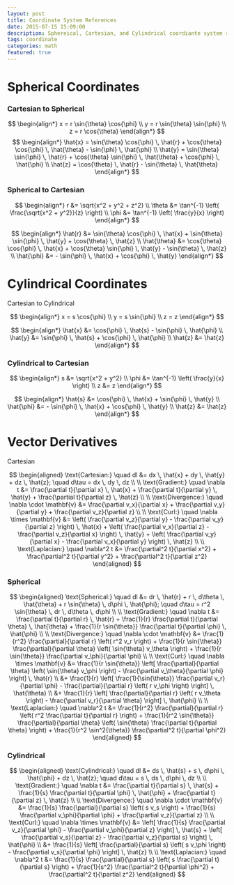```yaml
---
layout: post
title: Coordinate System References
date: 2015-07-15 15:09:00
description: Sphereical, Cartesian, and Cylindrical coordiante system relations.
tags: coordinate
categories: math
featured: true
---
```

# Spherical Coordinates

### Cartesian to Spherical

$$
\begin{align*}
x = r \sin{\theta} \cos{\phi} \\
y = r \sin{\theta} \sin{\phi} \\
z = r \cos{\theta}
\end{align*}
$$
$$
\begin{align*}
\hat{x} = \sin{\theta} \cos{\phi} \, \hat{r} + \cos{\theta} \cos{\phi} \, \hat{\theta} - \sin{\phi} \, \hat{\phi} \\
\hat{y} = \sin{\theta} \sin{\phi} \, \hat{r} + \cos{\theta} \sin{\phi} \, \hat{\theta} + \cos{\phi} \, \hat{\phi} \\
\hat{z} = \cos{\theta} \, \hat{r} - \sin{\theta} \, \hat{\theta}
\end{align*}
$$

### Spherical to Cartesian

$$
\begin{align*}
r &= \sqrt{x^2 + y^2 + z^2} \\
\theta &= \tan^{-1} \left( \frac{\sqrt{x^2 + y^2}}{z} \right) \\
\phi &= \tan^{-1} \left( \frac{y}{x} \right)
\end{align*}
$$

$$
\begin{align*}
\hat{r} &= \sin{\theta} \cos{\phi} \, \hat{x} + \sin{\theta} \sin{\phi} \, \hat{y} + \cos{\theta} \, \hat{z} \\
\hat{\theta} &= \cos{\theta} \cos{\phi} \, \hat{x} + \cos{\theta} \sin{\phi} \, \hat{y} - \sin{\theta} \, \hat{z} \\
\hat{\phi} &= - \sin{\phi} \, \hat{x} + \cos{\phi} \, \hat{y}
\end{align*}
$$

# Cylindrical Coordinates

Cartesian to Cylindrical

$$
\begin{align*}
x = s \cos{\phi} \\
y = s \sin{\phi} \\
z = z
\end{align*}
$$


$$
\begin{align*}
\hat{x} &= \cos{\phi} \, \hat{s} - \sin{\phi} \, \hat{\phi} \\
\hat{y} &= \sin{\phi} \, \hat{s} + \cos{\phi} \, \hat{\phi} \\
\hat{z} &= \hat{z}
\end{align*}
$$

### Cylindrical to Cartesian

$$
\begin{align*}
s &= \sqrt{x^2 + y^2} \\
\phi &= \tan^{-1} \left( \frac{y}{x} \right) \\
z &= z
\end{align*}
$$

$$
\begin{align*}
\hat{s} &= \cos{\phi} \, \hat{x} + \sin{\phi} \, \hat{y} \\
\hat{\phi} &= - \sin{\phi} \, \hat{x} + \cos{\phi} \, \hat{y} \\
\hat{z} &= \hat{z}
\end{align*}
$$

# Vector Derivatives

Cartesian

$$
\begin{aligned}
\text{Cartesian:} \quad dl &= dx \, \hat{x} + dy \, \hat{y} + dz \, \hat{z}; \quad d\tau = dx \, dy \, dz \\
\\
\text{Gradient:} \quad \nabla t &= \frac{\partial t}{\partial x} \, \hat{x} + \frac{\partial t}{\partial y} \, \hat{y} + \frac{\partial t}{\partial z} \, \hat{z} \\
\\
\text{Divergence:} \quad \nabla \cdot \mathbf{v} &= \frac{\partial v_x}{\partial x} + \frac{\partial v_y}{\partial y} + \frac{\partial v_z}{\partial z} \\
\\
\text{Curl:} \quad \nabla \times \mathbf{v} &= \left( \frac{\partial v_z}{\partial y} - \frac{\partial v_y}{\partial z} \right) \, \hat{x} + \left( \frac{\partial v_x}{\partial z} - \frac{\partial v_z}{\partial x} \right) \, \hat{y} + \left( \frac{\partial v_y}{\partial x} - \frac{\partial v_x}{\partial y} \right) \, \hat{z} \\
\\
\text{Laplacian:} \quad \nabla^2 t &= \frac{\partial^2 t}{\partial x^2} + \frac{\partial^2 t}{\partial y^2} + \frac{\partial^2 t}{\partial z^2}
\end{aligned}
$$


### Spherical

$$
\begin{aligned}
\text{Spherical:} \quad dl &= dr \, \hat{r} + r \, d\theta \, \hat{\theta} + r \sin{\theta} \, d\phi \, \hat{\phi}; \quad d\tau = r^2 \sin{\theta} \, dr \, d\theta \, d\phi \\
\\
\text{Gradient:} \quad \nabla t &= \frac{\partial t}{\partial r} \, \hat{r} + \frac{1}{r} \frac{\partial t}{\partial \theta} \, \hat{\theta} + \frac{1}{r \sin{\theta}} \frac{\partial t}{\partial \phi} \, \hat{\phi} \\
\\
\text{Divergence:} \quad \nabla \cdot \mathbf{v} &= \frac{1}{r^2} \frac{\partial}{\partial r} \left( r^2 v_r \right) + \frac{1}{r \sin{\theta}} \frac{\partial}{\partial \theta} \left( \sin{\theta} v_\theta \right) + \frac{1}{r \sin{\theta}} \frac{\partial v_\phi}{\partial \phi} \\
\\
\text{Curl:} \quad \nabla \times \mathbf{v} &= \frac{1}{r \sin{\theta}} \left[ \frac{\partial}{\partial \theta} \left( \sin{\theta} v_\phi \right) - \frac{\partial v_\theta}{\partial \phi} \right] \, \hat{r} \\
&+ \frac{1}{r} \left[ \frac{1}{\sin{\theta}} \frac{\partial v_r}{\partial \phi} - \frac{\partial}{\partial r} \left( r v_\phi \right) \right] \, \hat{\theta} \\
&+ \frac{1}{r} \left[ \frac{\partial}{\partial r} \left( r v_\theta \right) - \frac{\partial v_r}{\partial \theta} \right] \, \hat{\phi} \\
\\
\text{Laplacian:} \quad \nabla^2 t &= \frac{1}{r^2} \frac{\partial}{\partial r} \left( r^2 \frac{\partial t}{\partial r} \right) + \frac{1}{r^2 \sin{\theta}} \frac{\partial}{\partial \theta} \left( \sin{\theta} \frac{\partial t}{\partial \theta} \right) + \frac{1}{r^2 \sin^2{\theta}} \frac{\partial^2 t}{\partial \phi^2}
\end{aligned}
$$

### Cylindrical

$$
\begin{aligned}
\text{Cylindrical:} \quad dl &= ds \, \hat{s} + s \, d\phi \, \hat{\phi} + dz \, \hat{z}; \quad d\tau = s \, ds \, d\phi \, dz \\
\\
\text{Gradient:} \quad \nabla t &= \frac{\partial t}{\partial s} \, \hat{s} + \frac{1}{s} \frac{\partial t}{\partial \phi} \, \hat{\phi} + \frac{\partial t}{\partial z} \, \hat{z} \\
\\
\text{Divergence:} \quad \nabla \cdot \mathbf{v} &= \frac{1}{s} \frac{\partial}{\partial s} \left( s v_s \right) + \frac{1}{s} \frac{\partial v_\phi}{\partial \phi} + \frac{\partial v_z}{\partial z} \\
\\
\text{Curl:} \quad \nabla \times \mathbf{v} &= \left[ \frac{1}{s} \frac{\partial v_z}{\partial \phi} - \frac{\partial v_\phi}{\partial z} \right] \, \hat{s} + \left[ \frac{\partial v_s}{\partial z} - \frac{\partial v_z}{\partial s} \right] \, \hat{\phi} \\
&+ \frac{1}{s} \left[ \frac{\partial}{\partial s} \left( s v_\phi \right) - \frac{\partial v_s}{\partial \phi} \right] \, \hat{z} \\
\\
\text{Laplacian:} \quad \nabla^2 t &= \frac{1}{s} \frac{\partial}{\partial s} \left( s \frac{\partial t}{\partial s} \right) + \frac{1}{s^2} \frac{\partial^2 t}{\partial \phi^2} + \frac{\partial^2 t}{\partial z^2}
\end{aligned}
$$

